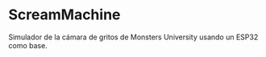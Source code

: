 # ScreamMachine
Simulador de la cámara de gritos de Monsters University usando un ESP32 como base. 
